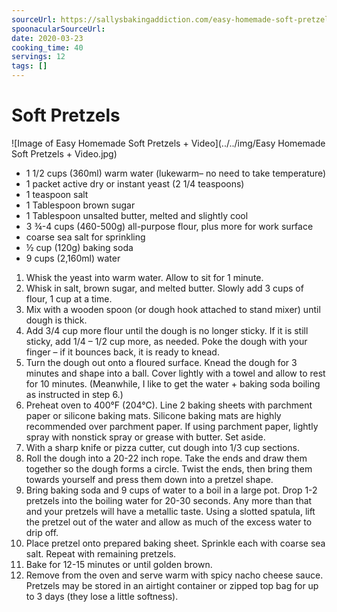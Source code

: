 ```yaml
---
sourceUrl: https://sallysbakingaddiction.com/easy-homemade-soft-pretzels/
spoonacularSourceUrl: 
date: 2020-03-23
cooking_time: 40
servings: 12
tags: []
---
```

# Soft Pretzels

![Image of Easy Homemade Soft Pretzels + Video](../../img/Easy Homemade Soft Pretzels + Video.jpg)


- 1 1/2 cups (360ml) warm water (lukewarm– no need to take temperature)
- 1 packet active dry or instant yeast (2 1/4 teaspoons)
- 1 teaspoon salt
- 1 Tablespoon brown sugar
- 1 Tablespoon unsalted butter, melted and slightly cool
- 3 ¾-4 cups (460-500g) all-purpose flour, plus more for work surface
- coarse sea salt for sprinkling
- ½ cup (120g) baking soda
- 9 cups (2,160ml) water


1. Whisk the yeast into warm water. Allow to sit for 1 minute.
2. Whisk in salt, brown sugar, and melted butter. Slowly add 3 cups of flour, 1 cup at a time.
3. Mix with a wooden spoon (or dough hook attached to stand mixer) until dough is thick.
4. Add 3/4 cup more flour until the dough is no longer sticky. If it is still sticky, add 1/4 – 1/2 cup more, as needed. Poke the dough with your finger – if it bounces back, it is ready to knead.
5. Turn the dough out onto a floured surface. Knead the dough for 3 minutes and shape into a ball. Cover lightly with a towel and allow to rest for 10 minutes. (Meanwhile, I like to get the water + baking soda boiling as instructed in step 6.)
6. Preheat oven to 400°F (204°C). Line 2 baking sheets with parchment paper or silicone baking mats. Silicone baking mats are highly recommended over parchment paper. If using parchment paper, lightly spray with nonstick spray or grease with butter. Set aside.
7. With a sharp knife or pizza cutter, cut dough into 1/3 cup sections.
8. Roll the dough into a 20-22 inch rope. Take the ends and draw them together so the dough forms a circle. Twist the ends, then bring them towards yourself and press them down into a pretzel shape.
9. Bring baking soda and 9 cups of water to a boil in a large pot. Drop 1-2 pretzels into the boiling water for 20-30 seconds. Any more than that and your pretzels will have a metallic taste. Using a slotted spatula, lift the pretzel out of the water and allow as much of the excess water to drip off. 
10. Place pretzel onto prepared baking sheet. Sprinkle each with coarse sea salt. Repeat with remaining pretzels.
11. Bake for 12-15 minutes or until golden brown.
12. Remove from the oven and serve warm with spicy nacho cheese sauce. Pretzels may be stored in an airtight container or zipped top bag for up to 3 days (they lose a little softness).

